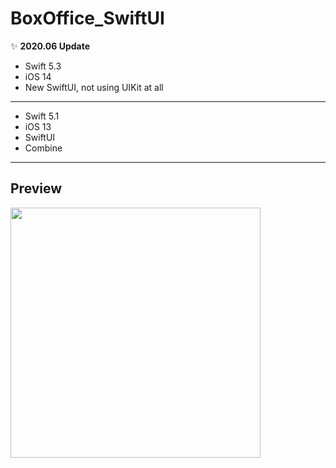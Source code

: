 # BoxOffice_SwiftUI

✨ **2020.06 Update**

- Swift 5.3
- iOS 14
- New SwiftUI, not using UIKit at all

---

- Swift 5.1
- iOS 13
- SwiftUI
- Combine

---

## Preview

<img src="https://github.com/presto95/BoxOffice_SwiftUI/blob/master/preview.gif" width="400"  />
